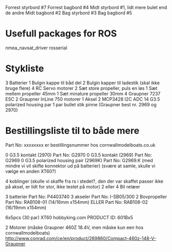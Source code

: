 Forrest styrbord #7
Forrest bagbord #4
Midt styrbord #1, lidt mere bulet end de andre
Midt bagbord #2
Bag styrbord #3
Bag bagbord #5

Usefull packages for ROS
========================
nmea_navsat_driver
rosserial

Stykliste
=========
3 Batterier
1 Bulgin kappe til båd del
2 Bulgin kapper til ladestik (skal ikke bruge flere)
4 RC Servo motorer
2 Sæt store propeller, puls en løs
1 Sæt mellem propeller  45mm
1 Sæt minature propeller 30mm
4 Graupner 7237 ESC
2 Graupner InLine 750 motorer
1 Aksel
2 MCP3428 I2C ADC
14 G3.5 polarized housing par
1 par bullet stik pinne (Graupner best nr. 2969 og 2970)

Bestillingsliste til to både mere
=================================
Part No: xxxxxxxx er bestillingsnummer hos cornwallmodelboats.co.uk

0 G3.5 kontakt (2970) Part No: G2970
0 G3.5 kontakt (2969) Part No: G2969
0 G3.5 polarized housing pair (2969K) Part No: G2969.K (med mindre vi vil skifte konnektor ud på batterier) (svære at samle, skulle vi vælge en anden XT60?)

4 koblinger (skulle vi skaffe fra rs i stedet?, den der var skaffet passer ikke på aksel, er lidt for stor, ikke testet på motor)
2 eller 4 Bil relæer

3 batterier Part No: P4403740
3 akseler Part No: I-SB05/300
2 Bovpropeller  Part No: RAB108-01 (14/16mm x154mm) ELLER Part No: RAB108-02 (16/19mm x154mm)

6x5pcs (30 par) XT60 hobbyking.com  PRODUCT ID: 601Bx5 

2 Motorer (måske Graupner 460Z 18.4V, men måske kun een hos cornwallmodelboats) http://www.conrad.com/ce/en/product/269860/Compact-460z-148-V-Graupner
